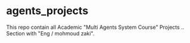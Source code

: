 # agents_projects
This repo contain all Academic "Multi Agents System Course" Projects .. Section with "Eng / mohmoud zaki".
